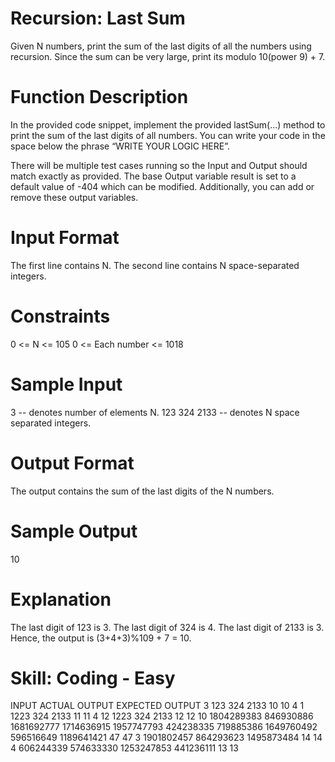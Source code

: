 # Recursion: Last Sum

Given N numbers, print the sum of the last digits of all the numbers using recursion.
Since the sum can be very large, print its modulo 10(power 9) + 7.  

# Function Description 
In the provided code snippet, implement the provided lastSum(...) method to print the sum of the last digits of all numbers. You can write your code in the space below the phrase “WRITE YOUR LOGIC HERE”.
  
There will be multiple test cases running so the Input and Output should match exactly as provided. The base Output variable result is set to a default value of -404 which can be modified. Additionally, you can add or remove these output variables.  

# Input Format
The first line contains N.
The second line contains N space-separated integers.

# Constraints
0 <= N <= 105
0 <= Each number <= 1018

# Sample Input
3                       -- denotes number of elements N.
123 324 2133   -- denotes N space separated integers.

# Output Format 
The output contains the sum of the last digits of the N numbers.
  
# Sample Output 
10  

# Explanation 
The last digit of 123 is 3.
The last digit of 324 is 4.
The last digit of 2133 is 3.
Hence, the output is (3+4+3)%109 + 7 = 10.


# Skill: Coding - Easy

INPUT	                                                                                                                ACTUAL OUTPUT	                EXPECTED OUTPUT
3 123 324 2133	                                                                                                            10	                                10
4 1 1223 324 2133	                                                                                                        11	                                11
4 12 1223 324 2133	                                                                                                        12	                                12
10 1804289383 846930886 1681692777 1714636915 1957747793 424238335 719885386 1649760492 596516649 1189641421	            47	                                47
3 1901802457 864293623 1495873484	                                                                                        14	                                14
4 606244339 574633330 1253247853 441236111	                                                                                13	                                13